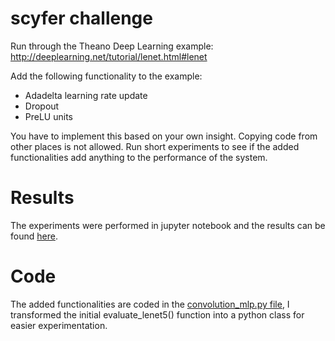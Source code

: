 # scyfer challenge
Run through the Theano Deep Learning example:
http://deeplearning.net/tutorial/lenet.html#lenet

Add the following functionality to the example:
- Adadelta learning rate update
- Dropout 
- PreLU units

You have to implement this based on your own insight. Copying code from other places is not allowed.
Run short experiments to see if the added functionalities add anything to the performance of the system.

# Results
The experiments were performed in jupyter notebook and the results can be found <a href="https://github.com/daviddemeij/scyfer-challenge/blob/master/scyfer-challenge.ipynb">here</a>.

# Code
The added functionalities are coded in the <a href="https://github.com/daviddemeij/scyfer-challenge/blob/master/convolutional_mlp.py">convolution_mlp.py file</a>, I transformed the initial evaluate_lenet5() function into a python class for easier experimentation.
